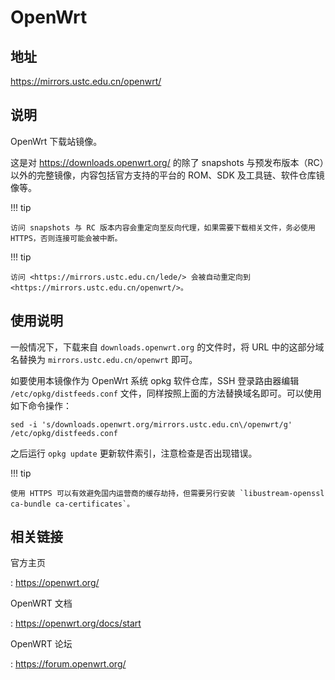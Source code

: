# OpenWrt

## 地址

<https://mirrors.ustc.edu.cn/openwrt/>

## 说明

OpenWrt 下载站镜像。

这是对 <https://downloads.openwrt.org/> 的除了 snapshots 与预发布版本（RC）以外的完整镜像，内容包括官方支持的平台的 ROM、SDK 及工具链、软件仓库镜像等。

!!! tip

    访问 snapshots 与 RC 版本内容会重定向至反向代理，如果需要下载相关文件，务必使用 HTTPS，否则连接可能会被中断。

!!! tip

    访问 <https://mirrors.ustc.edu.cn/lede/> 会被自动重定向到 <https://mirrors.ustc.edu.cn/openwrt/>。

## 使用说明

一般情况下，下载来自 `downloads.openwrt.org` 的文件时，将 URL 中的这部分域名替换为 `mirrors.ustc.edu.cn/openwrt` 即可。

如要使用本镜像作为 OpenWrt 系统 opkg 软件仓库，SSH 登录路由器编辑 `/etc/opkg/distfeeds.conf` 文件，同样按照上面的方法替换域名即可。可以使用如下命令操作：

```shell
sed -i 's/downloads.openwrt.org/mirrors.ustc.edu.cn\/openwrt/g' /etc/opkg/distfeeds.conf
```

之后运行 `opkg update` 更新软件索引，注意检查是否出现错误。

!!! tip

    使用 HTTPS 可以有效避免国内运营商的缓存劫持，但需要另行安装 `libustream-openssl ca-bundle ca-certificates`。

## 相关链接

官方主页

:   <https://openwrt.org/>

OpenWRT 文档

:   <https://openwrt.org/docs/start>

OpenWRT 论坛

:   <https://forum.openwrt.org/>
